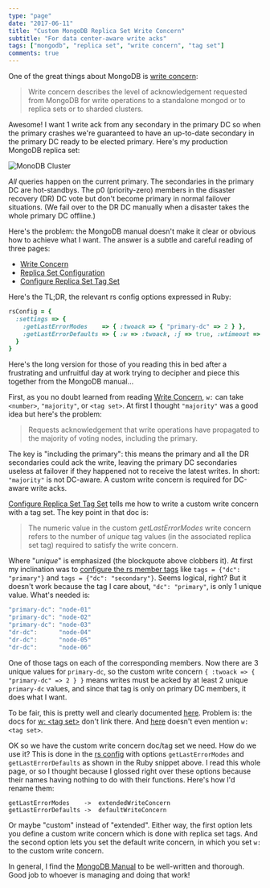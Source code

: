 ```yaml
---
type: "page"
date: "2017-06-11"
title: "Custom MongoDB Replica Set Write Concern"
subtitle: "For data center-aware write acks"
tags: ["mongodb", "replica set", "write concern", "tag set"]
comments: true
---
```

One of the great things about MongoDB is [write concern](https://docs.mongodb.com/manual/reference/write-concern/):

> Write concern describes the level of acknowledgement requested from MongoDB for write operations to a standalone mongod or to replica sets or to sharded clusters.

Awesome! I want 1 write ack from any secondary in the primary DC so when the primary crashes we're guaranteed to have an up-to-date secondary in the primary DC ready to be elected primary. Here's my production MongoDB replica set:

![MonoDB Cluster](/img/mongodb-cluster.svg)

_All_ queries happen on the current primary. The secondaries in the primary DC are hot-standbys. The p0 (priority-zero) members in the disaster recovery (DR) DC vote but don't become primary in normal failover situations. (We fail over to the DR DC manually when a disaster takes the whole primary DC offline.)

Here's the problem: the MongoDB manual doesn't make it clear or obvious how to achieve what I want. The answer is a subtle and careful reading of three pages:

* [Write Concern](https://docs.mongodb.com/manual/reference/write-concern/)
* [Replica Set Configuration](https://docs.mongodb.com/manual/reference/replica-configuration/)
* [Configure Replica Set Tag Set](https://docs.mongodb.com/manual/tutorial/configure-replica-set-tag-sets/)

Here's the TL;DR, the relevant rs config options expressed in Ruby:

```ruby
rsConfig = {
  :settings => {
    :getLastErrorModes    => { :twoack => { "primary-dc" => 2 } },
    :getLastErrorDefaults => { :w => :twoack, :j => true, :wtimeout => 500 }
  }
}
```

Here's the long version for those of you reading this in bed after a frustrating and unfruitful day at work trying to decipher and piece this together from the MongoDB manual...

First, as you no doubt learned from reading [Write Concern](https://docs.mongodb.com/manual/reference/write-concern/), `w:` can take `<number>`, `"majority"`, or `<tag set>`. At first I thought `"majority"` was a good idea but here's the problem:

> Requests acknowledgement that write operations have propagated to the majority of voting nodes, including the primary.

The key is "including the primary": this means the primary and all the DR secondaries could ack the write, leaving the primary DC secondaries useless at failover if they happened not to receive the latest writes. In short: `"majority"` is not DC-aware. A custom write concern is required for DC-aware write acks.

[Configure Replica Set Tag Set](https://docs.mongodb.com/manual/tutorial/configure-replica-set-tag-sets/) tells me how to write a custom write concern with a tag set. The key point in that doc is:

> The numeric value in the custom *getLastErrorModes* write concern refers to the number of _unique_ tag values (in the associated replica set tag) required to satisfy the write concern.

Where "_unique_" is emphasized (the blockquote above clobbers it). At first my inclination was to [configure the rs member tags](https://docs.mongodb.com/manual/tutorial/configure-replica-set-tag-sets/#add-tag-sets-to-a-replica-set) like `tags = {"dc": "primary"}` and `tags = {"dc": "secondary"}`. Seems logical, right? But it doesn't work because the tag I care about, `"dc": "primary"`, is only 1 unique value. What's needed is:

```javascript
"primary-dc": "node-01"
"primary-dc": "node-02"
"primary-dc": "node-03"
"dr-dc":      "node-04"
"dr-dc":      "node-05"
"dr-dc":      "node-06"
```

One of those tags on each of the corresponding members. Now there are 3 unique values for `primary-dc`, so the custom write concern `{ :twoack => { "primary-dc" => 2 } }` means writes must be acked by at least 2 unique `primary-dc` values, and since that tag is only on primary DC members, it does what I want.

To be fair, this is pretty well and clearly documented [here](https://docs.mongodb.com/manual/tutorial/configure-replica-set-tag-sets/#custom-multi-datacenter-write-concerns). Problem is: the docs for [w: \<tag set\>](https://docs.mongodb.com/manual/reference/write-concern/#w-option) don't link there. And [here](https://docs.mongodb.com/manual/reference/write-concern/#replica-sets) doesn't even mention `w: <tag set>`.

OK so we have the custom write concern doc/tag set we need. How do we use it? This is done in the [rs config](https://docs.mongodb.com/manual/reference/replica-configuration/) with options `getLastErrorModes` and `getLastErrorDefaults` as shown in the Ruby snippet above. I read this whole page, or so I thought because I glossed right over these options because their names having nothing to do with their functions. Here's how I'd rename them:

```
getLastErrorModes    ->  extendedWriteConcern
getLastErrorDefaults ->  defaultWriteConcern
```

Or maybe "custom" instead of "extended". Either way, the first option lets you define a custom write concern which is done with replica set tags. And the second option lets you set the default write concern, in which you set `w:` to the custom write concern.

In general, I find the [MongoDB Manual](https://docs.mongodb.com/manual/) to be well-written and thorough. Good job to whoever is managing and doing that work!
